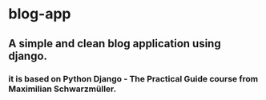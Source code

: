 # blog-app 
## A simple and clean blog application using django.

### it is based on Python Django - The Practical Guide course from Maximilian Schwarzmüller.
